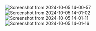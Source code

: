![Screenshot from 2024-10-05 14-00-57](https://github.com/user-attachments/assets/936d3524-b8a1-461b-b2f9-2703350355f8)
![Screenshot from 2024-10-05 14-01-02](https://github.com/user-attachments/assets/13646daa-13a2-4f90-b301-94dc2303e807)
![Screenshot from 2024-10-05 14-01-11](https://github.com/user-attachments/assets/fdc26ac7-e431-4583-96c9-53899ea1e5b5)
![Screenshot from 2024-10-05 14-01-16](https://github.com/user-attachments/assets/55f8509f-d371-4838-be26-49e2cee4d5da)
